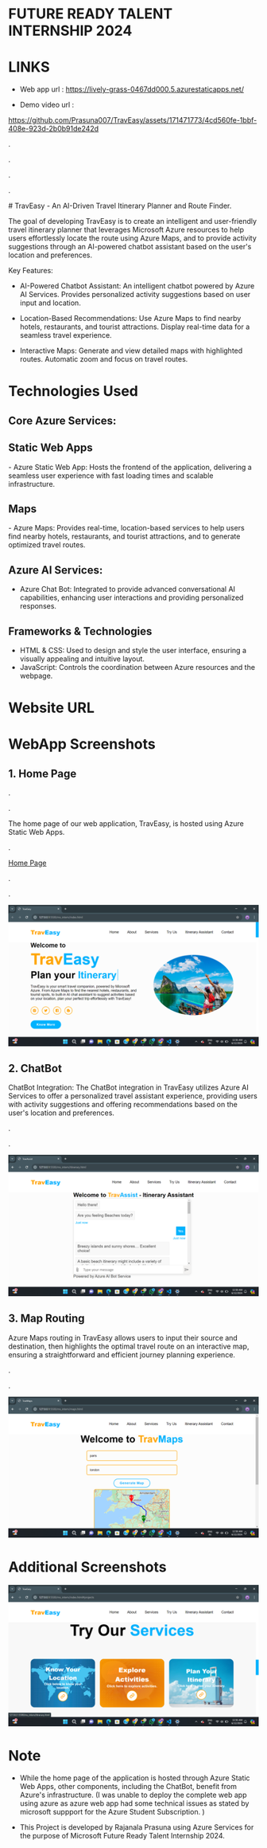 # FUTURE READY TALENT INTERNSHIP 2024
# LINKS

- Web app url : https://lively-grass-0467dd000.5.azurestaticapps.net/

- Demo video url : 

https://github.com/Prasuna007/TravEasy/assets/171471773/4cd560fe-1bbf-408e-923d-2b0b91de242d



<p>.</p>
<p>.</p>
  <p>.</p>
<p>.</p>
# TravEasy
- An AI-Driven Travel Itinerary Planner and Route Finder.

The goal of developing TravEasy is to create an intelligent and user-friendly travel itinerary planner that leverages Microsoft Azure resources to help users effortlessly locate the route using Azure Maps, and to provide activity suggestions through an AI-powered chatbot assistant based on the user's location and preferences.

Key Features:

- AI-Powered Chatbot Assistant:
An intelligent chatbot powered by Azure AI Services.
Provides personalized activity suggestions based on user input and location.

- Location-Based Recommendations:
Use Azure Maps to find nearby hotels, restaurants, and tourist attractions.
Display real-time data for a seamless travel experience.

- Interactive Maps:
Generate and view detailed maps with highlighted routes.
Automatic zoom and focus on travel routes.

# Technologies Used

<h2>Core Azure Services:</h2>
<h2>Static Web Apps</h2>
- Azure Static Web App: Hosts the frontend of the application, delivering a seamless user experience with fast loading times and scalable infrastructure.

<h2>Maps</h2>
- Azure Maps: Provides real-time, location-based services to help users find nearby hotels, restaurants, and tourist attractions, and to generate optimized travel routes.

<h2>Azure AI Services:</h2>

- Azure Chat Bot: Integrated to provide advanced conversational AI capabilities, enhancing user interactions and providing personalized responses.

<h2>Frameworks & Technologies</h2>

- HTML & CSS: Used to design and style the user interface, ensuring a visually appealing and intuitive layout.
- JavaScript: Controls the coordination between Azure resources and the webpage.

# Website URL

  # WebApp Screenshots

<h2>1. Home Page</h2>
<p>.</p>
<p>.</p>
The home page of our web application, TravEasy, is hosted using Azure Static Web Apps. 
<p>.</p>
<a href="https://white-tree-0e5d6a400.5.azurestaticapps.net/">Home Page</a><br>
<p>.</p>
<p>.</p>
     
![Screenshot (62)](https://github.com/Prasuna007/TravEasy/blob/main/ms_intern/assets/Screenshot%20(62).png)

<h2>2. ChatBot</h2>
      ChatBot Integration: The ChatBot integration in TravEasy utilizes Azure AI Services to offer a personalized travel assistant experience, providing users with activity suggestions and offering recommendations based on the user's location and preferences.
<p>.</p>
<p>.</p>

![Screenshot (66)](https://github.com/Prasuna007/TravEasy/blob/main/ms_intern/assets/Screenshot%20(66).png)

<h2>3. Map Routing</h2>
Azure Maps routing in TravEasy allows users to input their source and destination, then highlights the optimal travel route on an interactive map, ensuring a straightforward and efficient journey planning experience.
<p>.</p>
<p>.</p>

![Screenshot (65)](https://github.com/Prasuna007/TravEasy/blob/main/ms_intern/assets/Screenshot%20(65).png)

# Additional Screenshots


![Screenshot (63)](https://github.com/Prasuna007/TravEasy/blob/main/ms_intern/assets/Screenshot%20(63).png)


# Note
- While the home page of the application is hosted through Azure Static Web Apps, other components, including the ChatBot, benefit from Azure's infrastructure.
(I was unable to deploy the complete web app using azure as azure web app  had some technical issues as stated by microsoft suppport for the Azure Student Subscription. )

- This Project is developed by Rajanala Prasuna using Azure Services for the purpose of Microsoft Future Ready Talent Internship 2024.
